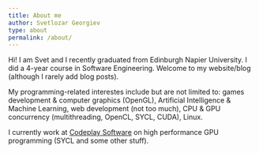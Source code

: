 ```yaml
---
title: About me
author: Svetlozar Georgiev
type: about
permalink: /about/
---
```


Hi! I am Svet and I recently graduated from Edinburgh Napier University. I did a 4-year course in Software Engineering. Welcome to my website/blog (although I rarely add blog posts). 

My programming-related interestes include but are not limited to: games development & computer graphics (OpenGL), Artificial Intelligence & Machine Learning, web development (not too much), CPU & GPU concurrency (multithreading, OpenCL, SYCL, CUDA), Linux.

I currently work at [Codeplay Software](https://www.codeplay.com/) on high performance GPU programming (SYCL and some other stuff).
